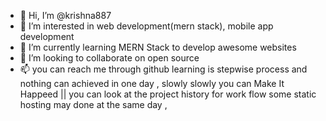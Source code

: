 - 👋 Hi, I’m @krishna887
- 👀 I’m interested in web development(mern stack), mobile app development  
- 🌱 I’m currently learning MERN Stack to develop awesome websites
- 💞️ I’m looking to collaborate on  open source
- 📫  you can reach me through github
learning is stepwise process and nothing can achieved in one day , slowly slowly you can Make It Happeed ||
you can look at the project history for work flow some static hosting may done at the same day , 

<!---
krishna887/krishna887 is a ✨ special ✨ repository because its `README.md` (this file) appears on your GitHub profile.
You can click the Preview link to take a look at your changes.
--->
